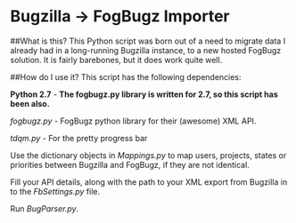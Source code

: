 # Bugzilla -> FogBugz Importer

##What is this?
This Python script was born out of a need to migrate data I already had in a long-running Bugzilla instance, to a new hosted FogBugz solution.
It is fairly barebones, but it does work quite well.

##How do I use it?
This script has the following dependencies:

**Python 2.7** - **The fogbugz.py library is written for 2.7, so this script has been also.**

*fogbugz.py* - FogBugz python library for their (awesome) XML API.

*tdqm.py* - For the pretty progress bar

Use the dictionary objects in *Mappings.py* to map users, projects, states or priorities between Bugzilla and FogBugz, if they are not identical.

Fill your API details, along with the path to your XML export from Bugzilla in to the *FbSettings.py* file.

Run *BugParser.py*.
